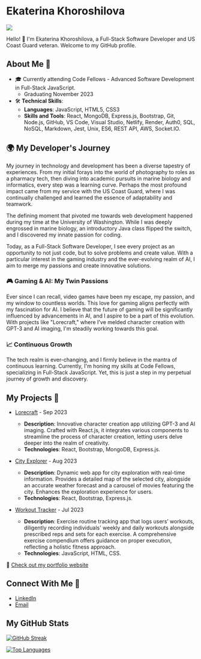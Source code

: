 # Ekaterina Khoroshilova

![](https://komarev.com/ghpvc/?username=KatKho&style=plastic)

Hello! 👋 I'm Ekaterina Khoroshilova, a Full-Stack Software Developer and US Coast Guard veteran. Welcome to my GitHub profile.

## About Me 📌

- 🎓 Currently attending Code Fellows - Advanced Software Development in Full-Stack JavaScript.
  - Graduating November 2023
- 🛠️ **Technical Skills**:
  - **Languages**: JavaScript, HTML5, CSS3
  - **Skills and Tools**: React, MongoDB, Express.js, Bootstrap, Git, Node.js, GitHub, VS Code, Visual Studio, Netlify, Render, Auth0, SQL, NoSQL, Markdown, Jest, Unix, ES6, REST API, AWS, Socket.IO.

## 🌍 My Developer's Journey

My journey in technology and development has been a diverse tapestry of experiences. From my initial forays into the world of photography to roles as a pharmacy tech, then diving into academic pursuits in marine biology and informatics, every step was a learning curve. Perhaps the most profound impact came from my service with the US Coast Guard, where I was continually challenged and learned the essence of adaptability and teamwork.

The defining moment that pivoted me towards web development happened during my time at the University of Washington. While I was deeply engrossed in marine biology, an introductory Java class flipped the switch, and I discovered my innate passion for coding.

Today, as a Full-Stack Software Developer, I see every project as an opportunity to not just code, but to solve problems and create value. With a particular interest in the gaming industry and the ever-evolving realm of AI, I aim to merge my passions and create innovative solutions.

### 🎮 Gaming & AI: My Twin Passions

Ever since I can recall, video games have been my escape, my passion, and my window to countless worlds. This love for gaming aligns perfectly with my fascination for AI. I believe that the future of gaming will be significantly influenced by advancements in AI, and I aspire to be a part of this evolution. With projects like "Lorecraft," where I've melded character creation with GPT-3 and AI imaging, I'm steadily working towards this goal.

### 📈 Continuous Growth

The tech realm is ever-changing, and I firmly believe in the mantra of continuous learning. Currently, I'm honing my skills at Code Fellows, specializing in Full-Stack JavaScript. Yet, this is just a step in my perpetual journey of growth and discovery.

## My Projects 🚀

- [Lorecraft](https://github.com/Lore-Craft) - Sep 2023
  - **Description**: Innovative character creation app utilizing GPT-3 and AI imaging. Crafted with React.js, it integrates various components to streamline the process of character creation, letting users delve deeper into the realm of creativity.
  - **Technologies**: React, Bootstrap, MongoDB, Express.js.

- [City Explorer](https://github.com/KatKho/city-explorer) - Aug 2023
  - **Description**: Dynamic web app for city exploration with real-time information. Provides a detailed map of the selected city, alongside an accurate weather forecast and a carousel of movies featuring the city. Enhances the exploration experience for users.
  - **Technologies**: React, Bootstrap, Express.js.

- [Workout Tracker](https://github.com/201-workout/201-workout) - Jul 2023
  - **Description**: Exercise routine tracking app that logs users’ workouts, diligently recording individuals' weekly and daily workouts alongside prescribed reps and sets for each exercise. A comprehensive exercise compendium offers guidance on proper execution, reflecting a holistic fitness approach.
  - **Technologies**: JavaScript, HTML, CSS.

🔗 [Check out my portfolio website](https://ekaterina-portfolio.netlify.app/)

## Connect With Me 🤝

- [LinkedIn](https://www.linkedin.com/in/ekaterina-khoroshilova/)
- [Email](mailto:ek.khorosh@gmail.com)

## My GitHub Stats

[![GitHub Streak](https://github-readme-streak-stats.herokuapp.com?user=KatKho&theme=dark)](https://git.io/streak-stats)

[![Top Languages](https://github-readme-stats.vercel.app/api/top-langs/?username=KatKho&layout=compact&theme=dark)](https://github.com/KatKho)